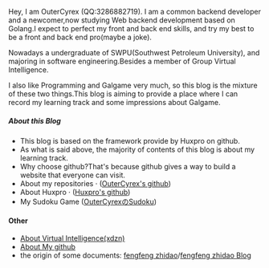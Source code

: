 Hey, I am OuterCyrex (QQ:3286882719). I am a common backend developer and a newcomer,now studying Web backend development based on Golang.I expect to perfect my front and back end skills, and try my best to be a front and back end pro(maybe a joke).

Nowadays a undergraduate of SWPU(Southwest Petroleum University), and majoring in software engineering.Besides a member of Group Virtual Intelligence.

I also like Programming and Galgame very much, so this blog is the mixture of these two things.This blog is aiming to provide a place where I can record my learning track and some impressions about Galgame.

##### About this Blog

- This blog is based on the framework provide by Huxpro on github.
- As what is said above, the majority of contents of this blog is about my learning track.
- Why choose github?That's because github gives a way to build a website that everyone can visit.
- About my repositories · ([OuterCyrex's github](https://github.com/OuterCyrex/OuterCyrex.github.io))
- About Huxpro · ([Huxpro's github](https://github.com/Huxpro/huxpro.github.io))
- My Sudoku Game ([OuterCyrexのSudoku](https://outercyrex.github.io/sudoku/))

#### Other
- [About Virtual Intelligence(xdzn)][1]
- [About My github][2]
- the origin of some documents: [fengfeng zhidao][3]/[fengfeng zhidao Blog][4]

[1]: http://xdzn.club
[2]: https://github.com/OuterCyrex
[3]: https://docs.fengfengzhidao.com/#/?id=fengfeng-docs-%e6%9e%ab%e6%9e%ab%e7%9f%a5%e9%81%93%e5%ae%98%e6%96%b9%e6%96%87%e6%a1%a3
[4]: https://www.fengfengzhidao.com/special/2/52
